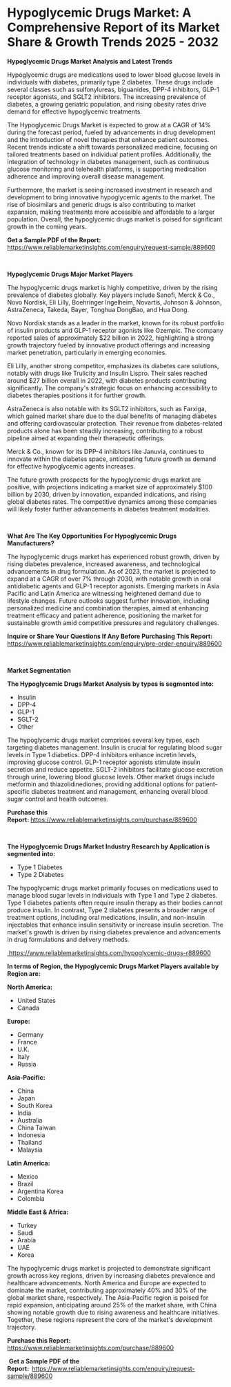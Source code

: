 <p><h1>Hypoglycemic Drugs Market: A Comprehensive Report of its Market Share & Growth Trends 2025 - 2032</h1></p><p><strong>Hypoglycemic Drugs Market Analysis and Latest Trends</strong></p>
<p><p>Hypoglycemic drugs are medications used to lower blood glucose levels in individuals with diabetes, primarily type 2 diabetes. These drugs include several classes such as sulfonylureas, biguanides, DPP-4 inhibitors, GLP-1 receptor agonists, and SGLT2 inhibitors. The increasing prevalence of diabetes, a growing geriatric population, and rising obesity rates drive demand for effective hypoglycemic treatments.</p><p>The Hypoglycemic Drugs Market is expected to grow at a CAGR of 14% during the forecast period, fueled by advancements in drug development and the introduction of novel therapies that enhance patient outcomes. Recent trends indicate a shift towards personalized medicine, focusing on tailored treatments based on individual patient profiles. Additionally, the integration of technology in diabetes management, such as continuous glucose monitoring and telehealth platforms, is supporting medication adherence and improving overall disease management.</p><p>Furthermore, the market is seeing increased investment in research and development to bring innovative hypoglycemic agents to the market. The rise of biosimilars and generic drugs is also contributing to market expansion, making treatments more accessible and affordable to a larger population. Overall, the hypoglycemic drugs market is poised for significant growth in the coming years.</p></p>
<p><strong>Get a Sample PDF of the Report:&nbsp;</strong> <a href="https://www.reliablemarketinsights.com/enquiry/request-sample/889600?utm_campaign=3567&utm_medium=2&utm_source=Github&utm_content=ia&utm_term=19042025&utm_id=hypoglycemic-drugs">https://www.reliablemarketinsights.com/enquiry/request-sample/889600</a></p>
<p>&nbsp;</p>
<p><strong>Hypoglycemic Drugs Major Market Players</strong></p>
<p><p>The hypoglycemic drugs market is highly competitive, driven by the rising prevalence of diabetes globally. Key players include Sanofi, Merck & Co., Novo Nordisk, Eli Lilly, Boehringer Ingelheim, Novartis, Johnson & Johnson, AstraZeneca, Takeda, Bayer, Tonghua DongBao, and Hua Dong. </p><p>Novo Nordisk stands as a leader in the market, known for its robust portfolio of insulin products and GLP-1 receptor agonists like Ozempic. The company reported sales of approximately $22 billion in 2022, highlighting a strong growth trajectory fueled by innovative product offerings and increasing market penetration, particularly in emerging economies.</p><p>Eli Lilly, another strong competitor, emphasizes its diabetes care solutions, notably with drugs like Trulicity and Insulin Lispro. Their sales reached around $27 billion overall in 2022, with diabetes products contributing significantly. The company's strategic focus on enhancing accessibility to diabetes therapies positions it for further growth.</p><p>AstraZeneca is also notable with its SGLT2 inhibitors, such as Farxiga, which gained market share due to the dual benefits of managing diabetes and offering cardiovascular protection. Their revenue from diabetes-related products alone has been steadily increasing, contributing to a robust pipeline aimed at expanding their therapeutic offerings.</p><p>Merck & Co., known for its DPP-4 inhibitors like Januvia, continues to innovate within the diabetes space, anticipating future growth as demand for effective hypoglycemic agents increases. </p><p>The future growth prospects for the hypoglycemic drugs market are positive, with projections indicating a market size of approximately $100 billion by 2030, driven by innovation, expanded indications, and rising global diabetes rates. The competitive dynamics among these companies will likely foster further advancements in diabetes treatment modalities.</p></p>
<p>&nbsp;</p>
<p><strong>What Are The Key Opportunities For Hypoglycemic Drugs Manufacturers?</strong></p>
<p><p>The hypoglycemic drugs market has experienced robust growth, driven by rising diabetes prevalence, increased awareness, and technological advancements in drug formulation. As of 2023, the market is projected to expand at a CAGR of over 7% through 2030, with notable growth in oral antidiabetic agents and GLP-1 receptor agonists. Emerging markets in Asia Pacific and Latin America are witnessing heightened demand due to lifestyle changes. Future outlooks suggest further innovation, including personalized medicine and combination therapies, aimed at enhancing treatment efficacy and patient adherence, positioning the market for sustainable growth amid competitive pressures and regulatory challenges.</p></p>
<p><strong>Inquire or Share Your Questions If Any Before Purchasing This Report:</strong> <a href="https://www.reliablemarketinsights.com/enquiry/pre-order-enquiry/889600?utm_campaign=3567&utm_medium=2&utm_source=Github&utm_content=ia&utm_term=19042025&utm_id=hypoglycemic-drugs">https://www.reliablemarketinsights.com/enquiry/pre-order-enquiry/889600</a></p>
<p>&nbsp;</p>
<p><strong>Market Segmentation</strong></p>
<p><strong>The Hypoglycemic Drugs Market Analysis by types is segmented into:</strong></p>
<p><ul><li>Insulin</li><li>DPP-4</li><li>GLP-1</li><li>SGLT-2</li><li>Other</li></ul></p>
<p><p>The hypoglycemic drugs market comprises several key types, each targeting diabetes management. Insulin is crucial for regulating blood sugar levels in Type 1 diabetics. DPP-4 inhibitors enhance incretin levels, improving glucose control. GLP-1 receptor agonists stimulate insulin secretion and reduce appetite. SGLT-2 inhibitors facilitate glucose excretion through urine, lowering blood glucose levels. Other market drugs include metformin and thiazolidinediones, providing additional options for patient-specific diabetes treatment and management, enhancing overall blood sugar control and health outcomes.</p></p>
<p><strong>Purchase this Report:&nbsp;</strong><a href="https://www.reliablemarketinsights.com/purchase/889600?utm_campaign=3567&utm_medium=2&utm_source=Github&utm_content=ia&utm_term=19042025&utm_id=hypoglycemic-drugs">https://www.reliablemarketinsights.com/purchase/889600</a></p>
<p>&nbsp;</p>
<p><strong>The Hypoglycemic Drugs Market Industry Research by Application is segmented into:</strong></p>
<p><ul><li>Type 1 Diabetes</li><li>Type 2 Diabetes</li></ul></p>
<p><p>The hypoglycemic drugs market primarily focuses on medications used to manage blood sugar levels in individuals with Type 1 and Type 2 diabetes. Type 1 diabetes patients often require insulin therapy as their bodies cannot produce insulin. In contrast, Type 2 diabetes presents a broader range of treatment options, including oral medications, insulin, and non-insulin injectables that enhance insulin sensitivity or increase insulin secretion. The market's growth is driven by rising diabetes prevalence and advancements in drug formulations and delivery methods.</p></p>
<p><a href="https://www.reliablemarketinsights.com/hypoglycemic-drugs-r889600?utm_campaign=3567&utm_medium=2&utm_source=Github&utm_content=ia&utm_term=19042025&utm_id=hypoglycemic-drugs">&nbsp;https://www.reliablemarketinsights.com/hypoglycemic-drugs-r889600</a></p>
<p><strong>In terms of Region, the Hypoglycemic Drugs Market Players available by Region are:</strong></p>
<p>
    <p> <strong> North America: </strong>
        <ul>
            <li>United States</li>
            <li>Canada</li>
        </ul>
        </p> 
    <p> <strong> Europe: </strong>
        <ul>
            <li>Germany</li>
            <li>France</li>
            <li>U.K.</li>
            <li>Italy</li>
            <li>Russia</li>
        </ul>
        </p> 
    <p> <strong> Asia-Pacific: </strong>
        <ul>
            <li>China</li>
            <li>Japan</li>
            <li>South Korea</li>
            <li>India</li>
            <li>Australia</li>
            <li>China Taiwan</li>
            <li>Indonesia</li>
            <li>Thailand</li>
            <li>Malaysia</li>
        </ul>
        </p> 
    <p> <strong> Latin America: </strong>
        <ul>
            <li>Mexico</li>
            <li>Brazil</li>
            <li>Argentina Korea</li>
            <li>Colombia</li>
        </ul>
        </p> 
    <p> <strong> Middle East & Africa: </strong>
        <ul>
            <li>Turkey</li>
            <li>Saudi</li>
            <li>Arabia</li>
            <li>UAE</li>
            <li>Korea</li>
        </ul>
    </p>
    </p>
<p><p>The hypoglycemic drugs market is projected to demonstrate significant growth across key regions, driven by increasing diabetes prevalence and healthcare advancements. North America and Europe are expected to dominate the market, contributing approximately 40% and 30% of the global market share, respectively. The Asia-Pacific region is poised for rapid expansion, anticipating around 25% of the market share, with China showing notable growth due to rising awareness and healthcare initiatives. Together, these regions represent the core of the market's development trajectory.</p></p>
<p><strong>Purchase this Report: </strong><a href="https://www.reliablemarketinsights.com/purchase/889600?utm_campaign=3567&utm_medium=2&utm_source=Github&utm_content=ia&utm_term=19042025&utm_id=hypoglycemic-drugs">https://www.reliablemarketinsights.com/purchase/889600</a></p>
<p>&nbsp;<strong>Get a Sample PDF of the Report:&nbsp;&nbsp;</strong><a href="https://www.reliablemarketinsights.com/enquiry/request-sample/889600?utm_campaign=3567&utm_medium=2&utm_source=Github&utm_content=ia&utm_term=19042025&utm_id=hypoglycemic-drugs">https://www.reliablemarketinsights.com/enquiry/request-sample/889600</a></p>
<p><strong></strong></p>
<p><p></p><p></p><p></p></p>